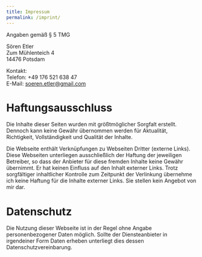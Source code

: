 ```yaml
---
title: Impressum
permalink: /imprint/
---
```


Angaben gemäß § 5 TMG

Sören Etler\
Zum Mühlenteich 4\
14476 Potsdam

Kontakt:\
Telefon: +49 176 521 638 47\
E-Mail: soeren.etler@gmail.com

# Haftungsausschluss

Die Inhalte dieser Seiten wurden mit größtmöglicher Sorgfalt erstellt. Dennoch kann keine Gewähr übernommen werden für Aktualität, Richtigkeit, Vollständigkeit und Qualität der Inhalte.

Die Webseite enthält Verknüpfungen zu Webseiten Dritter (externe Links). Diese Webseiten unterliegen ausschließlich der Haftung der jeweiligen Betreiber, so dass der Anbieter für diese fremden Inhalte keine Gewähr übernimmt. Er hat keinen Einfluss auf den Inhalt externer Links. Trotz sorgfältiger inhaltlicher Kontrolle zum Zeitpunkt der Verlinkung übernehme ich keine Haftung für die Inhalte externer Links. Sie stellen kein Angebot von mir dar.


# Datenschutz

Die Nutzung dieser Webseite ist in der Regel ohne Angabe personenbezogener Daten möglich. Sollte der Diensteanbieter in irgendeiner Form Daten erheben unterliegt dies dessen Datenschutzvereinbarung.
